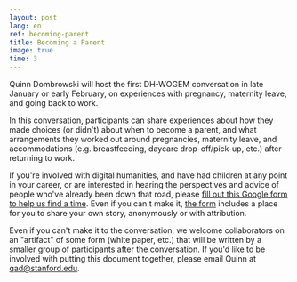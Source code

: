 ```yaml
---
layout: post
lang: en
ref: becoming-parent
title: Becoming a Parent
image: true
time: 3
---
```


Quinn Dombrowski will host the first DH-WOGEM conversation in late January or early February, on experiences with pregnancy, maternity leave, and going back to work. 

<!-- Read more -->

In this conversation, participants can share experiences about how they made choices (or didn't) about when to become a parent, and what arrangements they worked out around pregnancies, maternity leave, and accommodations (e.g. breastfeeding, daycare drop-off/pick-up, etc.) after returning to work.

If you're involved with digital humanities, and have had children at any point in your career, or are interested in hearing the perspectives and advice of people who've already been down that road, please [fill out this Google form to help us find a time](https://goo.gl/forms/wLo65Bx9xsCdZIQo2). Even if you can't make it, [the form](https://goo.gl/forms/wLo65Bx9xsCdZIQo2) includes a place for you to share your own story, anonymously or with attribution.

Even if you can't make it to the conversation, we welcome collaborators on an "artifact" of some form (white paper, etc.) that will be written by a smaller group of participants after the conversation. If you'd like to be involved with putting this document together, please email Quinn at qad@stanford.edu.
